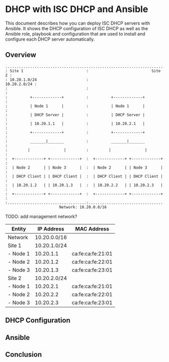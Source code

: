 # DHCP with ISC DHCP and Ansible

This document describes how you can deploy ISC DHCP servers with Ansible. It
shows the DHCP configuration of ISC DHCP as well as the Ansible role, playbook
and configuration that are used to install and configure each DHCP server
automatically.

## Overview

```
.........................................................................
: Site 1                            :                            Site 2 :
: 10.20.1.0/24                      :                      10.20.2.0/24 :
:                                   :                                   :
:          +-------------+          :          +-------------+          :
:          | Node 1      |          :          | Node 1      |          :
:          | DHCP Server |          :          | DHCP Server |          :
:          | 10.20.1.1   |          :          | 10.20.2.1   |          :
:          +-------------+          :          +-------------+          :
:          _______|_______          :          _______|_______          :
:         |               |         :         |               |         :
:  +-------------+ +-------------+  :  +-------------+ +-------------+  :
:  | Node 2      | | Node 3      |  :  | Node 2      | | Node 3      |  :
:  | DHCP Client | | DHCP Client |  :  | DHCP Client | | DHCP Client |  :
:  | 10.20.1.2   | | 10.20.1.3   |  :  | 10.20.2.2   | | 10.20.2.3   |  :
:  +-------------+ +-------------+  :  +-------------+ +-------------+  :
:...................................:...................................:
                        Network: 10.20.0.0/16
```

TODO: add management network?


| Entity      | IP Address   |  MAC Address      |
|-------------|--------------|-------------------|
| Network     | 10.20.0.0/16 |                   |
| Site 1      | 10.20.1.0/24 |                   |
| - Node 1    | 10.20.1.1    | ca:fe:ca:fe:21:01 |
| - Node 2    | 10.20.1.2    | ca:fe:ca:fe:22:01 |
| - Node 3    | 10.20.1.3    | ca:fe:ca:fe:23:01 |
| Site 2      | 10.20.2.0/24 |                   |
| - Node 1    | 10.20.2.1    | ca:fe:ca:fe:21:01 |
| - Node 2    | 10.20.2.2    | ca:fe:ca:fe:22:01 |
| - Node 3    | 10.20.2.3    | ca:fe:ca:fe:23:01 |

## DHCP Configuration

## Ansible

## Conclusion

